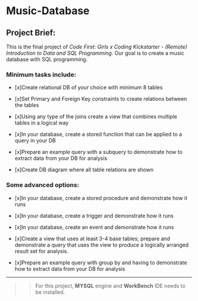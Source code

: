 # Music-Database

## Project Brief:

This is the final project of _Code First: Girls x Coding Kickstarter - (Remote) Introduction to Data and SQL Programming_. Our goal is to create a music database with SQL programming.

### Minimum tasks include:

- [x]Create relational DB of your choice with minimum 8 tables

- [x]Set Primary and Foreign Key constraints to create relations between the tables

- [x]Using any type of the joins create a view that combines multiple tables in a logical way

- [x]In your database, create a stored function that can be applied to a query in your DB

- [x]Prepare an example query with a subquery to demonstrate how to extract data from your DB for analysis

- [x]Create DB diagram where all table relations are shown


### Some advanced options:

- [x]In your database, create a stored procedure and demonstrate how it runs

- [x]In your database, create a trigger and demonstrate how it runs

- [x]In your database, create an event and demonstrate how it runs

- [x]Create a view that uses at least 3-4 base tables; prepare and demonstrate a query that uses the view to produce a logically arranged result set for analysis.

- [x]Prepare an example query with group by and having to demonstrate how to extract data from your DB for analysis

- - - -- - - -
>> For this project, **MYSQL** engine and **WorkBench** IDE needs to be installed.



